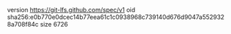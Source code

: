 version https://git-lfs.github.com/spec/v1
oid sha256:e0b770e0dcec14b77eea61c1c0938968c739140d676d9047a5529328a708f84c
size 6726
